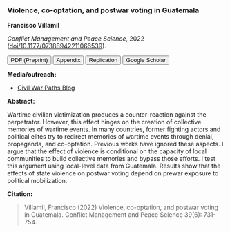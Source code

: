 ### Violence, co-optation, and postwar voting in Guatemala

**Francisco Villamil**

*Conflict Management and Peace Science*, 2022 ([doi/10.1177/07388942211066539](https://doi.org/10.1177/07388942211066539)).

<a href="https://nbviewer.org/github/franvillamil/legacies_guatemala/blob/master/writing/preprint.pdf" target="_blank"><button type="button button1">PDF (Preprint)</button></a> <a href="https://nbviewer.org/github/franvillamil/legacies_guatemala/blob/master/writing/appendix.pdf" target="_blank"><button type="button button1">Appendix</button></a> <a href="https://github.com/franvillamil/legacies_guatemala" target="_blank"><button type="button button1">Replication</button></a> <a href="https://scholar.google.es/citations?view_op=view_citation&hl=en&user=G10YqfQAAAAJ&citation_for_view=G10YqfQAAAAJ:Tyk-4Ss8FVUC"><button type="button button1">Google Scholar</button></a>

**Media/outreach:**

- [Civil War Paths Blog](https://www.civilwarpaths.org/how-political-actors-influence-war-legacies/)

**Abstract:**

Wartime civilian victimization produces a counter-reaction against the perpetrator. However, this effect hinges on the creation of collective memories of wartime events. In many countries, former fighting actors and political elites try to redirect memories of wartime events through denial, propaganda, and co-optation. Previous works have ignored these aspects. I argue that the effect of violence is conditional on the capacity of local communities to build collective memories and bypass those efforts. I test this argument using local-level data from Guatemala. Results show that the effects of state violence on postwar voting depend on prewar exposure to political mobilization.

**Citation:**

> Villamil, Francisco (2022) Violence, co-optation, and postwar voting in Guatemala. Conflict Management and Peace Science 39(6): 731-754.
